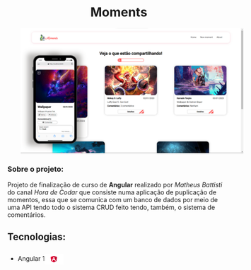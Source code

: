 <div>
    <h1 style="text-align: center"><strong>Moments</strong></h1>
    <div style="width: 100%;padding: 0 30px;">
        <img  src="src/assets/projetoImg.png">
    </div>
    <div>
        <h3><strong>Sobre o projeto:</strong></h3>
        <p>Projeto de finalização de curso de <strong>Angular</strong> realizado por <i>Matheus Battisti</i> do canal <i>Hora de Codar</i> que consiste numa aplicação de puplicação de momentos, essa que se comunica com um banco de dados por meio de uma API tendo todo o sistema CRUD feito tendo, também, o sistema de comentários.</p>
    </div>
    <div>
        <h2><strong>Tecnologias:</strong></h2>
        <ul>
            <li>Angular 13<img style="height: 24px; position: relative; top: 8px; right: 10px" src="src/assets/angular.png" /></li>
        </ul>
    </div>
</div>
